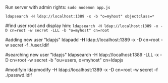 
Run server with admin rights:
`sudo nodemon app.js`

`ldapsearch -H ldap://localhost:1389 -x -b "o=myhost" objectclass=*`

#find user root and display him:
`ldapsearch -H ldap://localhost:1389 -x -D cn=root -w secret -LLL -b "o=myhost" cn=root`

#adding new user "ldapjs"
ldapadd -H ldap://localhost:1389 -x -D cn=root -w secret -f ./user.ldif

#searching new user "ldapjs"
ldapsearch -H ldap://localhost:1389 -LLL -x -D cn=root -w secret -b "ou=users, o=myhost" cn=ldapjs

#modifyin 
ldapmodify -H ldap://localhost:1389 -x -D cn=root -w secret -f ./passwd.ldif